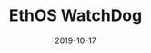---
type: project
date: 2019-10-17
title: EthOS WatchDog
description: Python scripts to monitor EthOS Cryptocurrency mining farms and report for ailments in rigs
github: https://github.com/haxzie/gitme
url: https://gitme.js.org
tags:
    - Python
    - CLI
    - Scripts
---